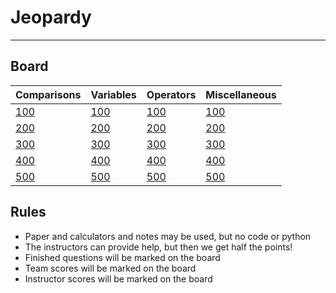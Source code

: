 # Jeopardy

---

## Board

| Comparisons | Variables | Operators | Miscellaneous |
|---------------|-----------|-----------|-----------|
|[100](./tf/1.md)|[100](./vars/1.md)|[100](./ops/1.md)|[100](./misc/1.md)|
|[200](./ft/2.md)|[200](./vars/2.md)|[200](./ops/2.md)|[200](./misc/2.md)|
|[300](./tf/3.md)|[300](./vars/3.md)|[300](./ops/3.md)|[300](./misc/3.md)|
|[400](./tf/4.md)|[400](./vars/4.md)|[400](./ops/4.md)|[400](./misc/4.md)|
|[500](./tf/5.md)|[500](./vars/5.md)|[500](./ops/5.md)|[500](./misc/5.md)|

## Rules

- Paper and calculators and notes may be used, but no code or python
- The instructors can provide help, but then we get half the points!
- Finished questions will be marked on the board
- Team scores will be marked on the board
- Instructor scores will be marked on the board
